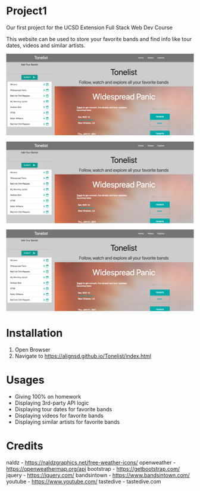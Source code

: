 # Project1
Our first project for the UCSD Extension Full Stack Web Dev Course

This website can be used to store your favorite bands and find info like tour dates, videos and similar artists.

![tonelist homepage image](./Assets/images/homepage.png)

![tonelist videos image](./Assets/images/homepage.png)

![tonelist explore image](./Assets/images/homepage.png)

# Installation

1. Open Browser
2. Navigate to https://alignsd.github.io/Tonelist/index.html

# Usages

- Giving 100% on homework
- Displaying 3rd-party API logic
- Displaying tour dates for favorite bands
- Displaying videos for favorite bands
- Displaying similar artists for favorite bands

# Credits

naldz - https://naldzgraphics.net/free-weather-icons/
openweather - https://openweathermap.org/api
bootstrap - https://getbootstrap.com/
jquery - https://jquery.com/
bandsintown - https://www.bandsintown.com/
youtube - https://www.youtube.com/
tastedive - tastedive.com